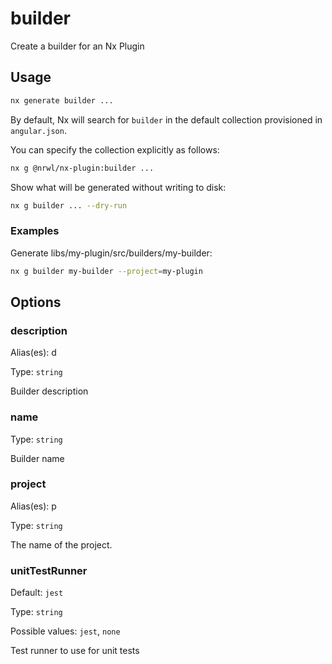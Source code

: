 # builder

Create a builder for an Nx Plugin

## Usage

```bash
nx generate builder ...
```

By default, Nx will search for `builder` in the default collection provisioned in `angular.json`.

You can specify the collection explicitly as follows:

```bash
nx g @nrwl/nx-plugin:builder ...
```

Show what will be generated without writing to disk:

```bash
nx g builder ... --dry-run
```

### Examples

Generate libs/my-plugin/src/builders/my-builder:

```bash
nx g builder my-builder --project=my-plugin
```

## Options

### description

Alias(es): d

Type: `string`

Builder description

### name

Type: `string`

Builder name

### project

Alias(es): p

Type: `string`

The name of the project.

### unitTestRunner

Default: `jest`

Type: `string`

Possible values: `jest`, `none`

Test runner to use for unit tests
